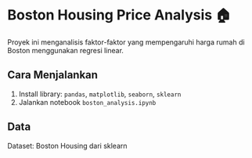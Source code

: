 # Boston Housing Price Analysis 🏠

Proyek ini menganalisis faktor-faktor yang mempengaruhi harga rumah di Boston menggunakan regresi linear.

## Cara Menjalankan
1. Install library: `pandas`, `matplotlib`, `seaborn`, `sklearn`
2. Jalankan notebook `boston_analysis.ipynb`

## Data
Dataset: Boston Housing dari sklearn
